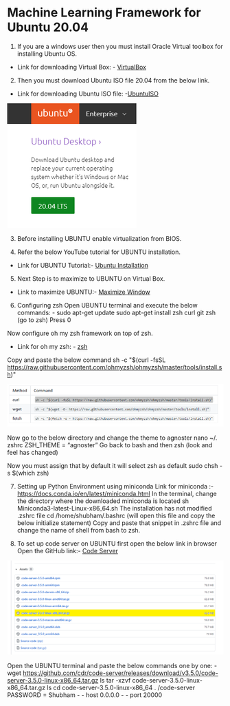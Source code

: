 # Machine Learning Framework for Ubuntu 20.04

1.	If you are a windows user then you must install Oracle Virtual toolbox for installing Ubuntu OS.
- Link for downloading Virtual Box: - [VirtualBox](https://www.virtualbox.org/ "VirtualBox")

2.	Then you must download Ubuntu ISO file 20.04 from the below link.
- Link for downloading Ubuntu ISO file: -[UbuntuISO](https://ubuntu.com/download/desktop#download "UbuntuISO")

![](/Images/UBUNTU.png)

3.	Before installing UBUNTU enable virtualization from BIOS.

4.	Refer the below YouTube tutorial for UBUNTU installation. 
- Link for UBUNTU Tutorial:- [Ubuntu Installation](https://www.youtube.com/watch?v=x5MhydijWmc&t=5s "Ubuntu Installation")

5.	Next Step is to maximize to UBUNTU on Virtual Box.
- Link to maximize UBUNTU:- [Maximize Window](https://www.youtube.com/watch?v=x5MhydijWmc&t=5s "Maximize Window")

6.	Configuring zsh
Open UBUNTU terminal and execute the below commands: - 
sudo apt-get update
sudo apt-get install zsh curl git
zsh (go to zsh)
Press 0

Now configure oh my zsh framework on top of zsh.
- Link for oh my zsh: - [zsh](https://github.com/ohmyzsh/ohmyzsh "zsh")

Copy and paste the below command
sh -c "$(curl -fsSL https://raw.githubusercontent.com/ohmyzsh/ohmyzsh/master/tools/install.sh)"
 
![](/Images/ZSH.png)

Now go to the below directory and change the theme to agnoster
nano ~/. zshrc
ZSH_THEME = “agnoster”
Go back to bash and then zsh (look and feel has changed)

Now you must assign that by default it will select zsh as default
sudo chsh -s $(which zsh) 

7.	Setting up Python Environment using miniconda
Link for miniconda :- https://docs.conda.io/en/latest/miniconda.html
In the terminal, change the directory where the downloaded miniconda is located 
sh Miniconda3-latest-Linux-x86_64.sh
The installation has not modified .zshrc file 
cd /home/shubham/.bashrc (will open this file and copy the below initialize statement)
Copy and paste that snippet in .zshrc file and change the name of shell from bash to zsh.

8.	To set up code server on UBUNTU first open the below link in browser
Open the GitHub link:- [Code Server](https://github.com/cdr/code-server/releases)

![](/Images/CODESERVER.png)

Open the UBUNTU terminal and paste the below commands one by one: -
wget https://github.com/cdr/code-server/releases/download/v3.5.0/code-server-3.5.0-linux-x86_64.tar.gz
ls
tar -xzvf code-server-3.5.0-linux-x86_64.tar.gz
ls
cd code-server-3.5.0-linux-x86_64
. /code-server
PASSWORD = Shubham - - host 0.0.0.0 - - port 20000
